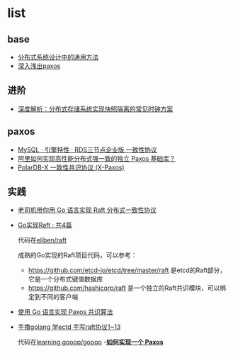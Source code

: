 # list
## base
- [分布式系统设计中的通用方法](https://zhuanlan.zhihu.com/p/498068994)
- [深入浅出paxos](https://rebootcat.com/2020/12/05/paxos/)

## 进阶
- [深度解析：分布式存储系统实现快照隔离的常见时钟方案](https://www.tuicool.com/articles/eEJB7rI)

## paxos
- [MySQL · 引擎特性 · RDS三节点企业版 一致性协议](http://mysql.taobao.org/monthly/2019/11/06/)
- [阿里如何实现高性能分布式强一致的独立 Paxos 基础库？](https://mp.weixin.qq.com/s?__biz=MjM5MDE0Mjc4MA==&mid=2650997287&idx=1&sn=4b3ef76bb90c2e28e259802866dc934e)
- [PolarDB-X 一致性共识协议 (X-Paxos)](https://developer.aliyun.com/article/781308)

## 实践
- [老司机带你用 Go 语言实现 Raft 分布式一致性协议](https://happyer.github.io/2017/02/06/2017-02-06-raft/)
- [Go实现Raft : 共4篇](https://mp.weixin.qq.com/s?__biz=Mzg5NDYxNTYyMw==&mid=2247487619&idx=1&sn=af6ad71ff4fb3663b437e30f8deb07e4&source=41#wechat_redirect)

	代码在[eliben/raft](https://github.com/eliben/raft)

	成熟的Go实现的Raft项目代码，可以参考：
	- https://github.com/etcd-io/etcd/tree/master/raft 是etcd的Raft部分，它是一个分布式键值数据库
	- https://github.com/hashicorp/raft 是一个独立的Raft共识模块，可以绑定到不同的客户端
- [使用 Go 语言实现 Paxos 共识算法](https://github.com/tangwz/DistSysDeepDive)
- [手撸golang 学ectd 手写raft协议1~13](https://www.jianshu.com/u/4e1316a61bd2)

	代码在[learning.gooop/gooop](https://gitee.com/ioly/learning.gooop/tree/master/gooop/etcd/raft)
-[**如何实现一个 Paxos**](https://www.tuicool.com/articles/QRbiQzv)